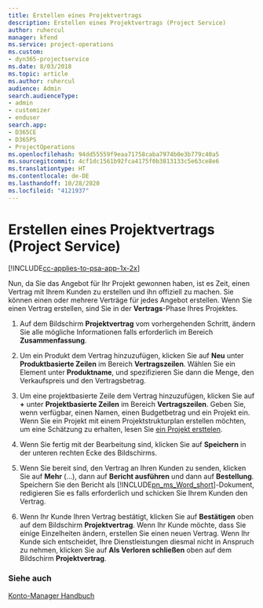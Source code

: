 ```yaml
---
title: Erstellen eines Projektvertrags
description: Erstellen eines Projektvertrags (Project Service)
author: ruhercul
manager: kfend
ms.service: project-operations
ms.custom:
- dyn365-projectservice
ms.date: 8/03/2018
ms.topic: article
ms.author: ruhercul
audience: Admin
search.audienceType:
- admin
- customizer
- enduser
search.app:
- D365CE
- D365PS
- ProjectOperations
ms.openlocfilehash: 94dd55559f9eaa71758caba7974b0e3b779c40a5
ms.sourcegitcommit: 4cf1dc1561b92fca4175f0b3813133c5e63ce8e6
ms.translationtype: HT
ms.contentlocale: de-DE
ms.lasthandoff: 10/28/2020
ms.locfileid: "4121937"
---
```

# <a name="create-a-project-contract-project-service"></a>Erstellen eines Projektvertrags (Project Service)

[!INCLUDE[cc-applies-to-psa-app-1x-2x](../includes/cc-applies-to-psa-app-1x-2x.md)]

Nun, da Sie das Angebot für Ihr Projekt gewonnen haben, ist es Zeit, einen Vertrag mit Ihrem Kunden zu erstellen und ihn offiziell zu machen. Sie können einen oder mehrere Verträge für jedes Angebot erstellen. Wenn Sie einen Vertrag erstellen, sind Sie in der **Vertrags**-Phase Ihres Projektes.  
  
1. Auf dem Bildschirm **Projektvertrag** vom vorhergehenden Schritt, ändern Sie alle mögliche Informationen falls erforderlich im Bereich **Zusammenfassung**.  
  
2. Um ein Produkt dem Vertrag hinzuzufügen, klicken Sie auf **Neu** unter **Produktbasierte Zeilen** im Bereich **Vertragszeilen**. Wählen Sie ein Element unter **Produktname**, und spezifizieren Sie dann die Menge, den Verkaufspreis und den Vertragsbetrag.  
  
3. Um eine projektbasierte Zeile dem Vertrag hinzuzufügen, klicken Sie auf **+** unter **Projektbasierte Zeilen** im Bereich **Vertragszeilen**. Geben Sie, wenn verfügbar, einen Namen, einen Budgetbetrag und ein Projekt ein. Wenn Sie ein Projekt mit einem Projektstrukturplan erstellen möchten, um eine Schätzung zu erhalten, lesen Sie [ein Projekt ersttelen](../psa/create-project.md).  
  
4. Wenn Sie fertig mit der Bearbeitung sind, klicken Sie auf **Speichern** in der unteren rechten Ecke des Bildschirms.  
  
5. Wenn Sie bereit sind, den Vertrag an Ihren Kunden zu senden, klicken Sie auf **Mehr** (…), dann auf **Bericht ausführen** und dann auf **Bestellung**. Speichern Sie den Bericht als [!INCLUDE[pn_ms_Word_short](../includes/pn-ms-word-short.md)]-Dokument, redigieren Sie es falls erforderlich und schicken Sie Ihrem Kunden den Vertrag.  
  
6. Wenn Ihr Kunde Ihren Vertrag bestätigt, klicken Sie auf **Bestätigen** oben auf dem Bildschirm **Projektvertrag**. Wenn Ihr Kunde möchte, dass Sie einige Einzelheiten ändern, erstellen Sie einen neuen Vertrag. Wenn Ihr Kunde sich entscheidet, Ihre Dienstleistungen diesmal nicht in Anspruch zu nehmen, klicken Sie auf **Als Verloren schließen** oben auf dem Bildschirm **Projektvertrag**.  
  
### <a name="see-also"></a>Siehe auch  
 [Konto-Manager Handbuch](../psa/account-manager-guide.md)
